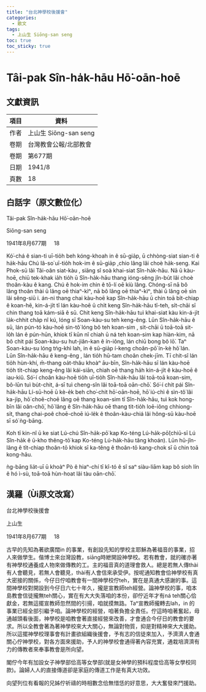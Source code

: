 ```yaml
---
title: "台北神學校後援會"
categories:
  - 散文
tags:
  - 上山生 Siōng-san seng
toc: true
toc_sticky: true
---
```


# Tâi-pak Sîn-ha̍k-hāu Hō͘-oān-hoē

## 文獻資訊

| 項目 | 資料 |
|---|---|
| 作者 | 上山生 Siōng-san seng |
| 卷期 | 台灣教會公報/北部教會 |
| 卷期 | 第677期 |
| 日期 | 1941/8 |
| 頁數 | 18 |

## 白話字（原文數位化）

Tâi-pak Sîn-ha̍k-hāu Hō͘-oān-hoē

Siōng-san seng

1941年8月677期     18

Kó͘-chá ê sian-ti uī-tio̍h beh kóng-khoah in ê sū-gia̍p, ū chhòng-siat sian-ti ê ha̍k-hāu Chú Iâ-so͘ uī-tio̍h hok-im ê sū-gia̍p ,chio lâng lâi choè ha̍k-seng. Kai Phok-sū lâi Tâi-oân siat-kàu , siāng sî soà khai-siat Sîn-ha̍k-hāu. Nā ū kàu-hoē, chiū tek-khak ia̍h tio̍h ū Sîn-ha̍k-hāu thang ióng-sêng jîn-bu̍t lâi choè thoân-kàu ê kang. Chú ê hok-im chin ê tō-lí oē kiù lâng. Chóng-sī nā bô lâng thoân thài ū lâng oē thiaⁿ-kìⁿ, nā bô lâng oē thiaⁿ-kìⁿ, thài ū lâng oē sìn lâi sêng-siū i. án-ni thang chai kàu-hoē kap Sîn-ha̍k-hāu ū chin toā bi̍t-chiap ê koan-hē, kin-á-ji̍t tī lán kàu-hoē ū chi̍t keng Sîn-ha̍k-hāu tī-teh, si̍t-chāi sī chin thang toā kám-siā ê sū. Chit keng Sîn-ha̍k-hāu tuì khai-siat kàu kin-á-ji̍t la̍k-chhit cha̍p nî kú, lóng sī Soan-kàu-su teh keng-êng. Lūn Sîn-ha̍k-hāu ê sū, lán pún-tó kàu-hoē sìn-tô͘ lóng bô teh koan-sim , si̍t-chāi ū toā-toā sit-lo̍h lán ê pún-hūn, khiok tī kūn nî chiah ū ná teh koan-sim kap hiàn-kim, nā bô chit pái Soan-kàu-su hut-jiân-kan ê ín-iông, lán chiū bong bô lō͘. Taⁿ Soan-kàu-su lóng tńg-khì lah, in ê sū-gia̍p í-keng choân-pō͘ ín-kè hō͘ lán. Lūn Sîn-ha̍k-hāu ê keng-êng , lán tio̍h hū-tam choân chek-jīm. Tī chit-sî lán tio̍h hùn-khí, m̄-thang oa̍t-thâu khoàⁿ āu-bīn, Sîn-ha̍k-hāu sī lán kàu-hoē tio̍h ti̍t-chiap keng-êng lâi kái-siān, chiah oē thang ha̍h kin-á-ji̍t ê kàu-hoē ê iau-kiû. Só͘-í choân kàu-hoē tio̍h uī-tio̍h Sîn-ha̍k-hāu lâi toā-toā koan-sim, bô-lūn tuì bu̍t-chit, á-sī tuì cheng-sîn lâi toā-toā oān-chō͘. Só͘-í chit pái Sîn-ha̍k-hāu Lí-sū-hoē ū kè-e̍k beh cho͘-chit hō͘-oān-hoē, hō͘ iú-chì ê sìn-tô͘ lâi ka-ji̍p, hō͘ choē-choē lâng oē thang koan-sim tī Sîn-ha̍k-hāu, tuì kok hong-bīn lâi oân-chō͘, hō͘ lâng ê Sîn-ha̍k-hāu oē thang tit-tio̍h loē-iông chhiong-si̍t, thang chai-poê choē-choē iú-le̍k ê thoân-kàu-chiá lâi hông-sū kàu-hoē sī só͘ ǹg-bāng.

Koh tī kin-nî ū ke siat Lú-chú Sîn-ha̍k-pō͘ kap Ko-téng Lú-ha̍k-pō͘(chiū-sī Lú Sîn-ha̍k ê ū-kho thêng-tō͘ kap Ko-téng Lú-ha̍k-hāu tâng khoán). Lūn hū-jîn-lâng ê ti̍t-chiap thoân-tō khiok sī ka-têng ê thoân-tō kang-chok sī ū chin toā kong-hāu.

ǹg-bāng lia̍t-uī ū khoàⁿ Pò ê hiaⁿ-chí tī kî-tó ê sî saⁿ siàu-liām kap bô sioh lín ê hó ì-sù, toā-toā hùn-hoat lâi tàu oān-chō͘.

## 漢羅（Ùi原文改寫）

台北神學校後援會

上山生

1941年8月677期     18

古早的先知為著欲廣闊in 的事業，有創設先知的學校主耶穌為著福音的事業，招人來做學生。偕博士來台灣設教，siāng時紲開設神學校。若有教會，就的確亦著有神學校通養成人物來做傳教的工。主的福音真的道理會救人。總是若無人傳thài有人會聽見，若無人會聽見，thài有人會信來承受伊。按呢通知教會佮神學校有真大密接的關係，今仔日佇咱教會有一間神學校佇teh，實在是真通大感謝的事。這間神學校對開設到今仔日六七十年久，攏是宣教師teh經營。論神學校的事，咱本島教會信徒攏無teh關心，實在有大大失落咱的本份，卻佇近年才有ná teh關心佮獻金，若無這擺宣教師忽然間的引揚，咱就摸無路。Taⁿ宣教師攏轉去lah，in 的事業已經全部引繼予咱。論神學校的經營，咱著負擔全責任。佇這時咱著奮起，毋通越頭看後面，神學校是咱教會著直接經營來改善，才會通合今仔日的教會的要求。所以全教會著為著神學校來大大關心，無論對物質，抑是對精神來大大援助。所以這擺神學校理事會有計畫欲組織後援會，予有志的信徒來加入，予濟濟人會通關心佇神學校，對各方面來援助，予人的神學校會通得著內容充實，通栽培濟濟有力的傳教者來奉事教會是所向望。

閣佇今年有加設女子神學部佮高等女學部(就是女神學的預科程度佮高等女學校同款)。論婦人人的直接傳道卻是家庭的傳道工作是有真大功效。

向望列位有看報的兄姊佇祈禱的時相數念佮無惜恁的好意思，大大奮發來鬥援助。
